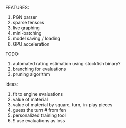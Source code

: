 FEATURES:  
1. PGN parser
2. sparse tensors
3. live graphing
4. mini-batching
5. model saving / loading
6. GPU acceleration


TODO:  
1. automated rating estimation using stockfish binary?
2. branching for evaluations
3. pruning algorithm

ideas:
1. fit to engine evaluations
2. value of material
3. value of material by square, turn, in-play pieces
4. guess the turn # from fen
5. personalized training tool
6. !! use evaluations as loss
